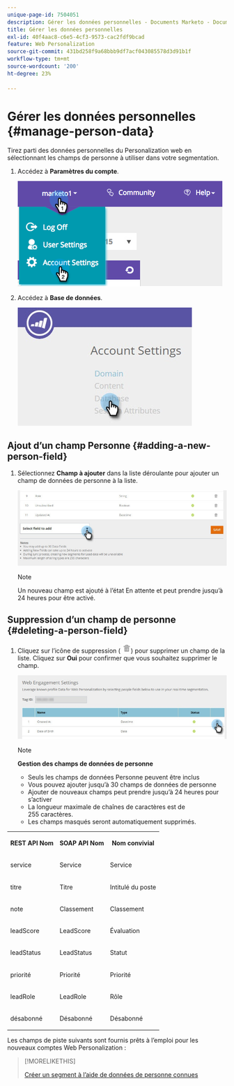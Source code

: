 ```yaml
---
unique-page-id: 7504051
description: Gérer les données personnelles - Documents Marketo - Documentation du produit
title: Gérer les données personnelles
exl-id: 40f4aac8-c6e5-4cf3-9573-cac2fdf9bcad
feature: Web Personalization
source-git-commit: 431bd258f9a68bbb9df7acf043085578d3d91b1f
workflow-type: tm+mt
source-wordcount: '200'
ht-degree: 23%

---
```


# Gérer les données personnelles {#manage-person-data}

Tirez parti des données personnelles du Personalization web en sélectionnant les champs de personne à utiliser dans votre segmentation.

1. Accédez à **Paramètres du compte**.

   ![](assets/image2015-5-7-15-3a17-3a23.png)

1. Accédez à **Base de données**.

   ![](assets/account-settings-dropdown-database.jpg)

## Ajout d’un champ Personne {#adding-a-new-person-field}

1. Sélectionnez **Champ à ajouter** dans la liste déroulante pour ajouter un champ de données de personne à la liste.

   ![](assets/add-a-person-field-hand.jpg)

   >[!NOTE]
   >
   >Un nouveau champ est ajouté à l’état En attente et peut prendre jusqu’à 24 heures pour être activé.

## Suppression d’un champ de personne {#deleting-a-person-field}

1. Cliquez sur l’icône de suppression ( ![—](assets/image2015-3-24-13-3a45-3a56.png)) pour supprimer un champ de la liste. Cliquez sur **Oui** pour confirmer que vous souhaitez supprimer le champ.

   ![](assets/web-engagement-settings-delete.jpg)

   >[!NOTE]
   >
   >**Gestion des champs de données de personne**
   >
   >* Seuls les champs de données Personne peuvent être inclus
   >* Vous pouvez ajouter jusqu’à 30 champs de données de personne
   >* Ajouter de nouveaux champs peut prendre jusqu’à 24 heures pour s’activer
   >* La longueur maximale de chaînes de caractères est de 255 caractères.
   >* Les champs masqués seront automatiquement supprimés.

<table> 
 <tbody> 
  <tr> 
   <th><p>REST API Nom</p></th> 
   <th><p>SOAP API Nom</p></th> 
   <th><p>Nom convivial</p></th> 
  </tr> 
  <tr> 
   <td><p>service</p></td> 
   <td><p>Service</p></td> 
   <td><p>Service</p></td> 
  </tr> 
  <tr> 
   <td><p>titre</p></td> 
   <td><p>Titre</p></td> 
   <td><p>Intitulé du poste</p></td> 
  </tr> 
  <tr> 
   <td><p>note</p></td> 
   <td><p>Classement</p></td> 
   <td><p>Classement</p></td> 
  </tr> 
  <tr> 
   <td><p>leadScore</p></td> 
   <td><p>LeadScore</p></td> 
   <td><p>Évaluation</p></td> 
  </tr> 
  <tr> 
   <td><p>leadStatus</p></td> 
   <td><p>LeadStatus</p></td> 
   <td><p>Statut</p></td> 
  </tr> 
  <tr> 
   <td><p>priorité</p></td> 
   <td><p>Priorité</p></td> 
   <td><p>Priorité</p></td> 
  </tr> 
  <tr> 
   <td><p>leadRole</p></td> 
   <td><p>LeadRole</p></td> 
   <td><p>Rôle</p></td> 
  </tr> 
  <tr> 
   <td><p>désabonné</p></td> 
   <td><p>Désabonné</p></td> 
   <td><p>Désabonné</p></td> 
  </tr> 
 </tbody> 
</table>

Les champs de piste suivants sont fournis prêts à l’emploi pour les nouveaux comptes Web Personalization :

>[!MORELIKETHIS]
>
>[Créer un segment à l’aide de données de personne connues](/help/marketo/product-docs/web-personalization/using-web-segments/create-a-segment-using-known-person-data.md)
